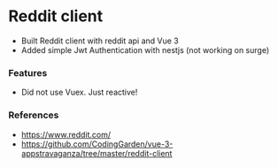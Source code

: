 # Reddit client
* Built Reddit client with reddit api and Vue 3 
* Added simple Jwt Authentication with nestjs (not working on surge)

### Features
* Did not use Vuex. Just reactive!

### References
* https://www.reddit.com/
* https://github.com/CodingGarden/vue-3-appstravaganza/tree/master/reddit-client